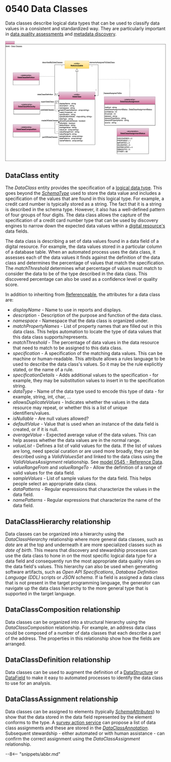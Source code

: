 <!-- SPDX-License-Identifier: CC-BY-4.0 -->
<!-- Copyright Contributors to the ODPi Egeria project. -->

# 0540 Data Classes

Data classes describe logical data types that can be used to classify data values in a consistent and standardized way.  They are particularly important in [data quality assessments](/features/data-quality/overview) and [metadata discovery](/features/discovery-and-stewardship/overview).

![UML](0540-Data-Classes.svg)

## DataClass entity

The *DataClass* entity provides the specification of a [logical data type](/concepts/data-class). This goes beyond the [*SchemaType*](/types/5/0501-Schema-Elements) used to store the data value and includes a specification of the values that are found in this logical type.  For example, a credit card number is typically stored as a string.  The fact that it is a string is described in the schema type.  However, it also has a well-defined pattern of four groups of four digits.  The data class allows the capture of the specification of a credit card number type that can be used by discovery engines to narrow down the expected data values within a [digital resource's](/concepts/digital-resource) data fields.

The data class is describing a set of data values found in a data field of a digital resource.  For example, the data values stored in a particular column of a database table.  When an automated process uses the data class, it assesses each of the data values it finds against the definition of the data class and determines the percentage of values that match the specification.  The *matchThreshold* determines what percentage of values must match to consider the data to be of the type described in the data class.  This discovered percentage can also be used as a confidence level or quality score.


In addition to inheriting from [Referenceable](/types/0/0010-Base-Model), the attributes for a data class are:

* *displayName* - Name to use in reports and displays.
* *description* - Description of the purpose and function of the data class.
* *namespace* - Namespace that the data class is organized under.
* *matchPropertyNames* - List of property names that are filled out in this data class.  This helps automation to locate the type of data values that this data class supports/represents.
* *matchThreshold* - The percentage of data values in the data resource that need to match to be assigned to this data class.
* *specification* - A specification of the matching data values.  This can be machine or human-readable.  This attribute allows a rules language to be used to describe the data class's values.  So it may be the rule explicitly stated, or the name of a rule.
* *specificationDetails* - Adds additional values to the specification - for example, they may be substitution values to insert in to the specification string.
* *dataType* - Name of the data type used to encode this type of data - for example, string, int, char, ...
* *allowsDuplicateValues* - Indicates whether the values in the data resource may repeat, or whether this is a list of unique identifiers/values.
* *isNullable* - Are null values allowed?
* *defaultValue* - Value that is used when an instance of the data field is created, or if it is null.
* *averageValue* - Expected average value of the data values.  This can help assess whether the data values are in the normal range.
* *valueList* - Defines a list of valid values for the data.  If the list of values are long, need special curation or are used more broadly, they can be described using a *ValidValuesSet* and linked to the data class using the *ValidValuesAssignment* relationship.  See [model 0545 - Reference Data](/types/5/0545-Reference-Data).
* *valueRangeFrom*  and *valueRangeTo* - Allow the definition of a range of valid values for the data field.
* *sampleValues* - List of sample values for the data field.  This helps people select an appropriate data class.
* *dataPatterns* - Regular expressions that characterize the values in the data field.
* *namePatterns* - Regular expressions that characterize the name of the data field.


## DataClassHierarchy relationship

Data classes can be organized into a hierarchy using the *DataClassHierarchy* relationship where more general data classes, such as *date* are at the top and underneath it are more specialized classes such as *date of birth*.  This means that discovery and stewardship processes can use the data class to hone in on the most specific logical data type for a data field and consequently run the most appropriate data quality rules on the data field's values.  This hierarchy can also be used when generating software artifacts, such as *Open API Specifications*, *Database Definition Language (DDL)* scripts or *JSON schema*.  If ia field is assigned a data class that is not present in the target programming language, the generator can navigate up the data class hierarchy to the more general type that is supported in the target language.

## DataClassComposition relationship

Data classes can be organized into a structural hierarchy using the *DataClassComposition* relationship.  For example, an address data class could be composed of a number of data classes that each describe a part of the address.  The properties in this relationship show how the fields are arranged.

## DataClassDefinition relationship

Data classes can be used to augment the definition of a [DataStructure](/types/5/0580-Data-Dictionaries) or [DataField](/types/5/0580-Data-Dictionaries) to make it easy to automated processes to identify the data class to use for an analysis.

## DataClassAssignment relationship

Data classes can be assigned to elements (typically [*SchemaAttributes*](/types/5/0505-Schema-Attributes)) to show that the data stored in the data field represented by the element conforms to the type.  A [survey action service](/concepts/survey-action-service) can propose a list of data class assignments and these are stored in the [*DataClassAnnotation*](/type/6/0625-Data-Class-Discovery).  Subsequent stewardship - either automated or with human assistance - can confirm the correct assignment using the *DataClassAssignment* relationship.


--8<-- "snippets/abbr.md"

